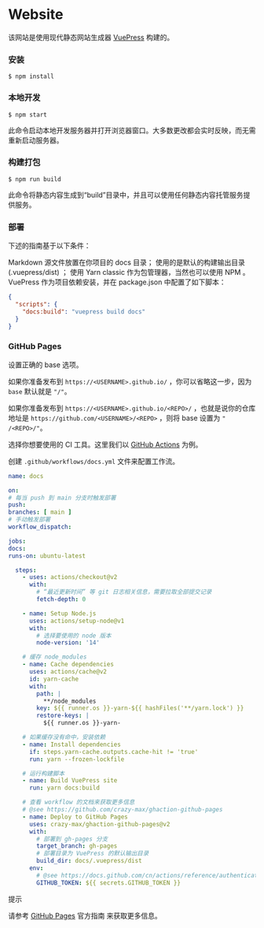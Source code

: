 # Website

该网站是使用现代静态网站生成器 [VuePress](https://v2.vuepress.vuejs.org/zh/) 构建的。

### 安装

```
$ npm install
```

### 本地开发

```
$ npm start
```

此命令启动本地开发服务器并打开浏览器窗口。大多数更改都会实时反映，而无需重新启动服务器。

### 构建打包

```
$ npm run build
```

此命令将静态内容生成到“build”目录中，并且可以使用任何静态内容托管服务提供服务。

### 部署

下述的指南基于以下条件：

Markdown 源文件放置在你项目的 docs 目录；
使用的是默认的构建输出目录 (.vuepress/dist) ；
使用 Yarn classic 作为包管理器，当然也可以使用 NPM 。
VuePress 作为项目依赖安装，并在 package.json 中配置了如下脚本：

```json
{
  "scripts": {
    "docs:build": "vuepress build docs"
  }
}
```

### GitHub Pages

设置正确的 base 选项。

如果你准备发布到 `https://<USERNAME>.github.io/` ，你可以省略这一步，因为 `base` 默认就是 `"/"`。

如果你准备发布到 `https://<USERNAME>.github.io/<REPO>/` ，也就是说你的仓库地址是 `https://github.com/<USERNAME>/<REPO>` ，则将 base 设置为 `"
/<REPO>/"`。

选择你想要使用的 CI 工具。这里我们以 [GitHub Actions](https://github.com/features/actions) 为例。

创建 `.github/workflows/docs.yml` 文件来配置工作流。

```yml
name: docs

on:
# 每当 push 到 main 分支时触发部署
push:
branches: [ main ]
# 手动触发部署
workflow_dispatch:

jobs:
docs:
runs-on: ubuntu-latest

  steps:
    - uses: actions/checkout@v2
      with:
        # “最近更新时间” 等 git 日志相关信息，需要拉取全部提交记录
        fetch-depth: 0

    - name: Setup Node.js
      uses: actions/setup-node@v1
      with:
        # 选择要使用的 node 版本
        node-version: '14'

    # 缓存 node_modules
    - name: Cache dependencies
      uses: actions/cache@v2
      id: yarn-cache
      with:
        path: |
          **/node_modules
        key: ${{ runner.os }}-yarn-${{ hashFiles('**/yarn.lock') }}
        restore-keys: |
          ${{ runner.os }}-yarn-

    # 如果缓存没有命中，安装依赖
    - name: Install dependencies
      if: steps.yarn-cache.outputs.cache-hit != 'true'
      run: yarn --frozen-lockfile

    # 运行构建脚本
    - name: Build VuePress site
      run: yarn docs:build

    # 查看 workflow 的文档来获取更多信息
    # @see https://github.com/crazy-max/ghaction-github-pages
    - name: Deploy to GitHub Pages
      uses: crazy-max/ghaction-github-pages@v2
      with:
        # 部署到 gh-pages 分支
        target_branch: gh-pages
        # 部署目录为 VuePress 的默认输出目录
        build_dir: docs/.vuepress/dist
      env:
        # @see https://docs.github.com/cn/actions/reference/authentication-in-a-workflow#about-the-github_token-secret
        GITHUB_TOKEN: ${{ secrets.GITHUB_TOKEN }}

```

提示

请参考 [GitHub Pages](https://pages.github.com/) 官方指南 来获取更多信息。
